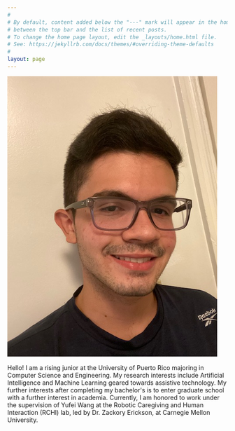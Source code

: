 ```yaml
---
#
# By default, content added below the "---" mark will appear in the home page
# between the top bar and the list of recent posts.
# To change the home page layout, edit the _layouts/home.html file.
# See: https://jekyllrb.com/docs/themes/#overriding-theme-defaults
#
layout: page
---
```


![Jacob M. Delgado-López](assets/images/Jacob_profile_pic.jpg)

Hello! I am a rising junior at the University of Puerto Rico majoring in Computer Science and Engineering. My research interests include Artificial Intelligence and Machine Learning geared towards assistive technology. My further interests after completing my bachelor's is to enter graduate school with a further interest in academia. Currently, I am honored to work under the supervision of Yufei Wang at the Robotic Caregiving and Human Interaction (RCHI) lab, led by Dr. Zackory Erickson, at Carnegie Mellon University.





